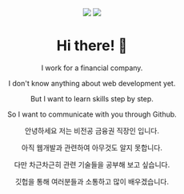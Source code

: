 <div align="center">

<span>
<img src="https://img.shields.io/badge/bseungpil@gmail.com-EA4335?style=flat&logo=Gmail&logoColor=ffffff"/>
<img src="https://img.shields.io/badge/SeungpilPark-0A66C2?style=flat&logo=linkedin&logoColor=ffffff"/>
</span>


  <h1>Hi there! 👋</h1>
<p>I work for a financial company.</p>
<p>I don't know anything about web development yet.</p>
<p>But I want to learn skills step by step.</p>
<p>So I want to communicate with you through Github.</p>



<p>안녕하세요 저는 비전공 금융권 직장인 입니다.</p>
<p>아직 웹개발과 관련하여 아무것도 알지 못합니다.</p>
<p>다만 차근차근히 관련 기술들을 공부해 보고 싶습니다.</p>
<p>깃헙을 통해 여러분들과 소통하고 많이 배우겠습니다.</p>
</div>

